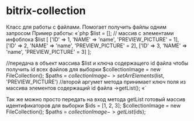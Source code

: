 # bitrix-collection
Класс для работы с файлами. 
Помогает получить файлы одним запросом
Пример работы:
«`php
$list = []; // массив с элементами инфоблока
$list [
    ['ID' => 1, 'NAME' => 'name', 'PREVIEW_PICTURE' = 1],
    ['ID' => 2, 'NAME' => 'name', 'PREVIEW_PICTURE' = 2],
    ['ID' => 3, 'NAME' => 'name', 'PREVIEW_PICTURE' = 3]
];

//передача в объект массива $list и ключа содержащего id файла чтобы получить id всех файлов для выборки
$collectionImage = new FileCollection();
$paths = $collectionImage->setArrElements($list, 'PREVIEW_PICTURE') //второй аргумет метода принимает ключ поля из массива элементов содержащий id файла
                         ->getList();
«`
                         
Так же можно просто передать на вход метода getList готовый массив идентификаторов для выборки
$ids = [1, 2, 3];
$collectionImage = new FileCollection();
$paths = $collectionImage->getList($ids);
